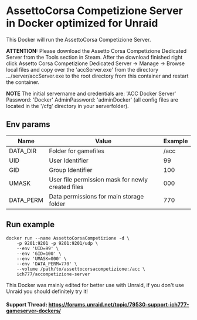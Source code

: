 # AssettoCorsa Competizione Server in Docker optimized for Unraid
This Docker will run the AssettoCorsa Competizione Server.

**ATTENTION:** Please download the Assetto Corsa Competizione Dedicated Server from the Tools section in Steam. After the download finished right click Assetto Corsa Competizione Dedicated Server -> Manage -> Browse local files and copy over the 'accServer.exe' from the directory .../server/accServer.exe to the root directory from this container and restart the container.

**NOTE** The initial servername and credentials are: 'ACC Docker Server' Password: 'Docker' AdminPassword: 'adminDocker' (all config files are located in the '/cfg' directory in your serverfolder).

## Env params
| Name | Value | Example |
| --- | --- | --- |
| DATA_DIR | Folder for gamefiles | /acc |
| UID | User Identifier | 99 |
| GID | Group Identifier | 100 |
| UMASK | User file permission mask for newly created files | 000 |
| DATA_PERM | Data permissions for main storage folder | 770 |

## Run example
```
docker run --name AssettoCorsaCompetizione -d \
	-p 9201:9201 -p 9201:9201/udp \
	--env 'UID=99' \
	--env 'GID=100' \
	--env 'UMASK=000' \
	--env 'DATA_PERM=770' \
	--volume /path/to/assettocorsacompetizione:/acc \
	ich777/accompetizione-server
```

This Docker was mainly edited for better use with Unraid, if you don't use Unraid you should definitely try it!

#### Support Thread: https://forums.unraid.net/topic/79530-support-ich777-gameserver-dockers/